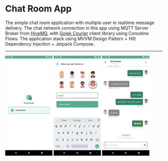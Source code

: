 # Chat Room App

The simple chat room application with multiple user in realtime message delivery.
The chat network connection in this app using MQTT Server Broker from [HiveMQ](https://www.hivemq.com/),
with [Gojek Courier](https://github.com/gojek/courier-android) client library using Coroutine Flows. 
The application stack using MVVM Design Pattern + Hilt Dependency Injection + Jetpack Compose.

<hr />

<img src="./ss/ss2.png" width="30%" />
<img src="./ss/ss3.png" width="30%" />
<img src="./ss/ss1.png" width="30%" />